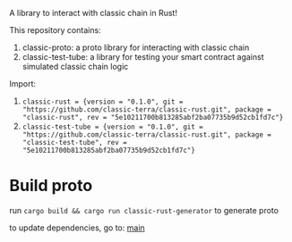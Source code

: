 A library to interact with classic chain in Rust!

This repository contains:
1. classic-proto: a proto library for interacting with classic chain
2. classic-test-tube: a library for testing your smart contract against simulated classic chain logic

Import:
1. `classic-rust = {version = "0.1.0", git = "https://github.com/classic-terra/classic-rust.git", package = "classic-rust", rev = "5e10211700b813285abf2ba07735b9d52cb1fd7c"}`
2. `classic-test-tube = {version = "0.1.0", git = "https://github.com/classic-terra/classic-rust.git", package = "classic-test-tube", rev = "5e10211700b813285abf2ba07735b9d52cb1fd7c"}`

# Build proto
run `cargo build && cargo run classic-rust-generator` to generate proto

to update dependencies, go to: [main](src/main.rs)